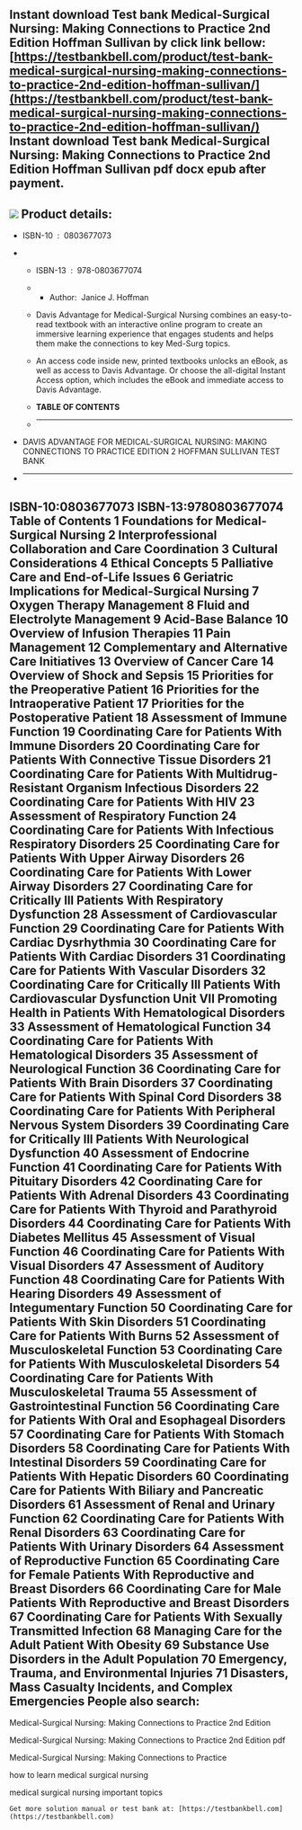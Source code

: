 Instant download **Test bank Medical-Surgical Nursing: Making Connections to Practice 2nd Edition Hoffman Sullivan** by click link bellow:  
[https://testbankbell.com/product/test-bank-medical-surgical-nursing-making-connections-to-practice-2nd-edition-hoffman-sullivan/](https://testbankbell.com/product/test-bank-medical-surgical-nursing-making-connections-to-practice-2nd-edition-hoffman-sullivan/)  
**Instant download Test bank Medical-Surgical Nursing: Making Connections to Practice 2nd Edition Hoffman Sullivan pdf docx epub after payment.**
-------------------------------------------------------------------------------------------------------------------------------------------------


![](https://testbankbell.com/wp-content/uploads/2023/05/Medical-Surgical_Nursing_Making_Connections_to_Practice_2nd_Edition_Hoffman_Sullivan_Test_Bank__52694.1573582394-300x300.jpg)
**Product details:**
--------------------


* ISBN-10 ‏ : ‎ 0803677073
* * ISBN-13 ‏ : ‎ 978-0803677074
  * * Author:  Janice J. Hoffman
   
  * Davis Advantage for Medical-Surgical Nursing combines an easy-to-read textbook with an interactive online program to create an immersive learning experience that engages students and helps them make the connections to key Med-Surg topics.
 
  * An access code inside new, printed textbooks unlocks an eBook, as well as access to Davis Advantage. Or choose the all-digital Instant Access option, which includes the eBook and immediate access to Davis Advantage.
  * **TABLE OF CONTENTS**
  * ---------------------
 
* DAVIS ADVANTAGE FOR MEDICAL-SURGICAL NURSING: MAKING CONNECTIONS TO PRACTICE EDITION 2 HOFFMAN SULLIVAN TEST BANK
* -----------------------------------------------------------------------------------------------------------------

ISBN-10:0803677073
ISBN-13:9780803677074
Table of Contents
1 Foundations for Medical-Surgical Nursing
2 Interprofessional Collaboration and Care Coordination
3 Cultural Considerations
4 Ethical Concepts
5 Palliative Care and End-of-Life Issues
6 Geriatric Implications for Medical-Surgical Nursing
7 Oxygen Therapy Management
8 Fluid and Electrolyte Management
9 Acid-Base Balance
10 Overview of Infusion Therapies
11 Pain Management
12 Complementary and Alternative Care Initiatives
13 Overview of Cancer Care
14 Overview of Shock and Sepsis
15 Priorities for the Preoperative Patient
16 Priorities for the Intraoperative Patient
17 Priorities for the Postoperative Patient
18 Assessment of Immune Function
19 Coordinating Care for Patients With Immune Disorders
20 Coordinating Care for Patients With Connective Tissue Disorders
21 Coordinating Care for Patients With Multidrug-Resistant Organism Infectious Disorders
22 Coordinating Care for Patients With HIV
23 Assessment of Respiratory Function
24 Coordinating Care for Patients With Infectious Respiratory Disorders
25 Coordinating Care for Patients With Upper Airway Disorders
26 Coordinating Care for Patients With Lower Airway Disorders
27 Coordinating Care for Critically Ill Patients With Respiratory Dysfunction
28 Assessment of Cardiovascular Function
29 Coordinating Care for Patients With Cardiac Dysrhythmia
30 Coordinating Care for Patients With Cardiac Disorders
31 Coordinating Care for Patients With Vascular Disorders
32 Coordinating Care for Critically Ill Patients With Cardiovascular Dysfunction
Unit VII Promoting Health in Patients With Hematological Disorders
33 Assessment of Hematological Function
34 Coordinating Care for Patients With Hematological Disorders
35 Assessment of Neurological Function
36 Coordinating Care for Patients With Brain Disorders
37 Coordinating Care for Patients With Spinal Cord Disorders
38 Coordinating Care for Patients With Peripheral Nervous System Disorders
39 Coordinating Care for Critically Ill Patients With Neurological Dysfunction
40 Assessment of Endocrine Function
41 Coordinating Care for Patients With Pituitary Disorders
42 Coordinating Care for Patients With Adrenal Disorders
43 Coordinating Care for Patients With Thyroid and Parathyroid Disorders
44 Coordinating Care for Patients With Diabetes Mellitus
45 Assessment of Visual Function
46 Coordinating Care for Patients With Visual Disorders
47 Assessment of Auditory Function
48 Coordinating Care for Patients With Hearing Disorders
49 Assessment of Integumentary Function
50 Coordinating Care for Patients With Skin Disorders
51 Coordinating Care for Patients With Burns
52 Assessment of Musculoskeletal Function
53 Coordinating Care for Patients With Musculoskeletal Disorders
54 Coordinating Care for Patients With Musculoskeletal Trauma
55 Assessment of Gastrointestinal Function
56 Coordinating Care for Patients With Oral and Esophageal Disorders
57 Coordinating Care for Patients With Stomach Disorders
58 Coordinating Care for Patients With Intestinal Disorders
59 Coordinating Care for Patients With Hepatic Disorders
60 Coordinating Care for Patients With Biliary and Pancreatic Disorders
61 Assessment of Renal and Urinary Function
62 Coordinating Care for Patients With Renal Disorders
63 Coordinating Care for Patients With Urinary Disorders
64 Assessment of Reproductive Function
65 Coordinating Care for Female Patients With Reproductive and Breast Disorders
66 Coordinating Care for Male Patients With Reproductive and Breast Disorders
67 Coordinating Care for Patients With Sexually Transmitted Infection
68 Managing Care for the Adult Patient With Obesity
69 Substance Use Disorders in the Adult Population
70 Emergency, Trauma, and Environmental Injuries
71 Disasters, Mass Casualty Incidents, and Complex Emergencies
**People also search:**
-----------------------


Medical-Surgical Nursing: Making Connections to Practice 2nd Edition

Medical-Surgical Nursing: Making Connections to Practice 2nd Edition pdf

Medical-Surgical Nursing: Making Connections to Practice

how to learn medical surgical nursing

medical surgical nursing important topics



    Get more solution manual or test bank at: [https://testbankbell.com](https://testbankbell.com)
